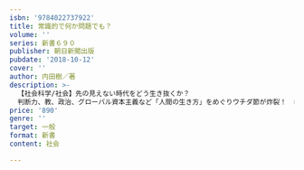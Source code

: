 ```yaml
---
isbn: '9784022737922'
title: 常識的で何か問題でも？
volume: ''
series: 新書６９０
publisher: 朝日新聞出版
pubdate: '2018-10-12'
cover: ''
author: 内田樹／著
description: >-
  【社会科学/社会】先の見えない時代をどう生き抜くか？
  判断力、教、政治、グローバル資本主義など「人間の生き方」をめぐりウチダ節が炸裂！　キケロ、トクヴィル、カミュ、カントら古典的至言も随所にちりばめる。「AERA」連載を新書で一気読み！
price: '890'
genre: ''
target: 一般
format: 新書
content: 社会

---
```

